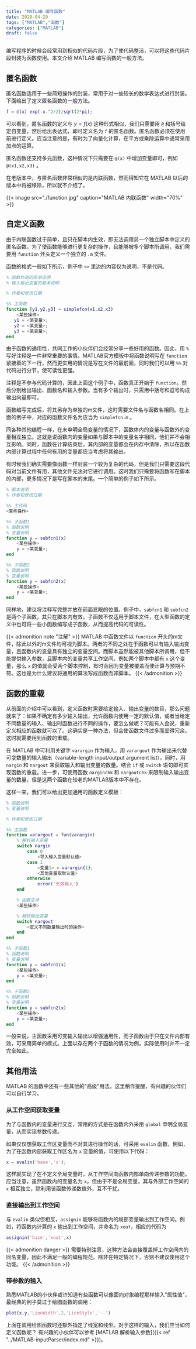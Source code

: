 ```yaml
---
title: "MATLAB 编写函数"
date: 2020-04-29
tags: ["MATLAB","函数"]
categories: ["MATLAB"]
draft: false
---
```


编写程序的时候会经常用到相似的代码片段，为了使代码整洁，可以将这些代码片段封装为函数使用。本文介绍 MATLAB 编写函数的一般方法。

<!--more-->


## 匿名函数

匿名函数适用于一些简短操作的封装，常用于对一些较长的数学表达式进行封装。下面给出了定义匿名函数的一般方法。

``` matlab
f = @(x) exp(-x.^2/2)/sqrt(2*pi);
```

可以看到，匿名函数的定义与 $y=f(x)$ 这种形式相似，我们只需要用 `@`
和括号给定自变量，然后给出表达式，即可定义名为 `f`
的匿名函数。匿名函数必须在使用前进行定义。应当注意的是，有时为了向量化计算，在平方或乘除运算中通常采用加点的运算。

匿名函数还支持多元函数，这种情况下只需要在 `@(x)` 中增加变量即可，例如
`@(x1,x2,x3)` 。

在老版本中，与匿名函数非常相似的是内联函数，然而得知它在 MATLAB 以后的版本中将被移除，所以就不介绍了。

{{< image src="./function.jpg" caption="MATLAB 内联函数" width="70%" >}}

## 自定义函数

由于内联函数过于简单，且只在脚本内生效，即无法调用另一个独立脚本中定义的匿名函数。为了使函数能够进行更复杂的操作，且能够被多个脚本所调用，我们需要用
`function` 开头定义一个独立的 `.m` 文件。

函数的格式一般如下所示，例子中 `<>` 里边的内容仅为说明，不是代码。

``` matlab
% 函数作用的简单说明
% 输入输出变量的基本说明

% 作者和修改日期

%% 主函数
function [y1,y2,y3] = simplefcn(x1,x2,x3)
    <某些操作>
   y1 = <某变量>;
   y2 = <某变量>;
   y3 = <某变量>;
end
```

由于函数的通用性，共同工作的小伙伴们会经常分享一些好用的函数。因此，用 `%` 写好注释是一件非常重要的事情。MATLAB官方模板中将函数说明写在 `function` 紧接着的下一行，然而更实用的情况是写在文件的最前面，同时我们可以用 `%%` 对代码进行分节，使可读性更强。

注释是不参与代码计算的，因此上面这个例子中，函数真正开始于 `function`。然后分别给出输出、函数名和输入参数。当有多个输出时，只需用中括号和逗号构成输出向量即可。

函数编写完成后，将其另存为单独的m文件，这时需要文件名与函数名相同。在上面的例子中，对应的函数文件名为应当为 `simplefcn.m` 。

同各种其他编程一样，在未申明全局变量的情况下，函数体内的变量与函数外的变量相互独立。这就是说函数内的变量如果与脚本中的变量名字相同，他们并不会相互影响。同时，函数在计算结束后，其内部的变量都会在内存中清除，所以在函数内部计算过程中任何有用的变量都应当考虑将其输出。

有时候我们确实需要像函数一样封装一个较为复杂的代码，但是我们只需要这段代码对当前文件有用，其他文件无法对它进行调用。这时我们只需要将函数写在脚本的内部，更多情况下是写在脚本的末尾。一个简单的例子如下所示。

``` matlab
% 脚本说明
% 作者和修改日期

%% 主代码
<某些操作>

%% 子函数1
% 函数说明
% 变量说明
function y = subfcn1(x)
    <某些操作>
    y = <某变量>;
end

%% 子函数2
% 函数说明
% 变量说明
function y = subfcn2(x)
    <某些操作>
    y = <某变量>;
end
```

同样地，建议将注释写完整并放在前面显眼的位置。例子中，`subfcn1` 和 `subfcn2` 是两个子函数，其只在脚本内有效。子函数不仅适用于脚本文件，在大型函数的定义中也可将一些小函数编写成子函数，从而提高代码的可读性。

{{< admonition note "注解" >}}
MATLAB 中函数文件以 `function` 开头的m文件，除此以外的m文件均可视为脚本。两者的不同之处在于函数可以有输入输出变量，且函数内的变量具有独立的变量空间。而脚本虽然能被其他脚本所调用，但不能提供输入参数，且脚本内的变量共享工作空间。例如两个脚本中都有 `x` 这个变量，那么 `x` 的值就会受两个脚本控制，有时会因为变量被覆盖而使计算与预期不符。这也是为什么建议将通用的算法写成函数而非脚本。
{{< /admonition >}}

## 函数的重载

从前面的介绍中可以看到，定义函数时需要给定输入、输出变量的数目，那么问题就来了：如果不确定有多少输入输出，允许函数内使用一定的默认值，或者当给定不同数量的输入、输出时函数进行不同的操作，要怎么做呢？可能有人会说，重新定义相应的函数就可以了。这确实是一种办法，但会使函数文件过多而显得冗余。这时就需要用到函数的重载。

在 MATLAB 中可利用关键字 `varargin` 作为输入，用 `varargout` 作为输出来代替可变数量的输入输出（variable-length input/output argument list）。同时，用 `nargin` 和 `nargout` 来获取输入和输出变量的数量。结合 `if` 或 `switch` 语句即可实现函数的重载。进一步，可使用函数 `narginchk` 和 `nargoutchk` 来限制输入输出变量的数量，但是这两个函数在较老的MATLAB版本中不存在。

这样一来，我们可以给出更加通用的函数定义模板：

``` matlab
% 函数说明
% 变量说明

% 作者和修改日期

%% 主函数
function varargout = fun(varargin)
    % 解析输入变量
    switch nargin
        case 0
            <导入输入变量默认值>
        case 1
            <变量1> = varargin{1};
            <其他变量取默认值>
        otherwise
            error('无效输入')
    end

    % 函数主体
    <某些操作>

    % 解析输出变量
    switch nargout
        <定义不同数量输出时的操作>
    end
end

%% 子函数1
% 函数说明
% 变量说明
function y = subfcn1(x)
    <某些操作>
    y = <某变量>;
end

%% 子函数2
% 函数说明
% 变量说明
function y = subfcn2(x)
    <某些操作>
    y = <某变量>;
end
```

一般来说，主函数采用可变输入输出以增强通用性，而子函数由于只在文件内部有效，可采用简单的模式。上面以存在两个子函数的情况为例，实际使用时并不一定完全如此。

## 其他用法

MATLAB 的函数中还有一些其他的"高级"用法，这里稍作提醒，有兴趣的伙伴们可以自行学习。

### 从工作空间获取变量

为了与函数内的变量进行交互，常用的方式是在函数内外采用 `global` 申明全局变量，从而实现参数传递。

如果仅仅想获取工作区变量而不对其进行操作的话，可采用 `evalin` 函数，例如，为了在函数内部获取工作区名为 `x` 变量的值，可使用以下代码：

``` matlab
x = evalin('base','x');
```

这样就实现了在不定义全局变量时，从工作空间向函数内部单向传递参数的功能。应当注意，虽然函数内的变量名为 `x`，但由于不是全局变量，其与外部工作空间的 `x` 相互独立，除利用该函数传递数值外，互不干扰。

### 直接输出到工作空间

与 `evalin` 类似但相反，`assignin` 能够将函数内的局部变量输出到工作空间。例如，将函数内计算的 `x` 输出到工作空间，并命名为 `xout`，相应的代码为

``` matlab
assignin('base','xout',x)
```

{{< admonition danger >}}
需要特别注意，这种方法会直接覆盖掉工作空间内的同名变量，因此不满足一般的编程规范。除非在特定情况下，否则不建议使用这个功能。
{{< /admonition >}}


### 带参数的输入

熟悉MATLAB的小伙伴或许知道有些函数可以像面向对象编程那样输入"属性值"，最经典的例子莫过于绘图函数的调用：

``` matlab
plot(x,y,'LineWidth',2,'LineStyle','--')
```

上面在调用绘图函数时还额外指定了线宽和线型。对于这样的输入，我们应当如何定义函数呢？ 有兴趣的小伙伴可以参考 [MATLAB 解析输入参数]({{< ref "../MATLAB-inputParser/index.md" >}})。

